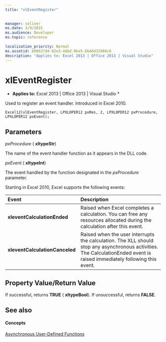 ```yaml
---
title: "xlEventRegister"
 
 
manager: soliver
ms.date: 3/9/2015
ms.audience: Developer
ms.topic: reference
 
localization_priority: Normal
ms.assetid: b98637d4-02e3-4dbd-8be5-6b46d32980c6
description: "Applies to: Excel 2013 | Office 2013 | Visual Studio"
---
```


# xlEventRegister

 * **Applies to:** Excel 2013 | Office 2013 | Visual Studio * 
  
Used to register an event handler. Introduced in Excel 2010.
  
```VB.net
Excel12(xlEventRegister, LPXLOPER12 pxRes, 2, LPXLOPER12 pxProcedure, LPXLOPER12 pxEvent);
```

## Parameters

 _pxProcedure_ ( **xltypeStr**)
  
The name of the event handler function as it appears in the DLL code.
  
 _pxEvent_ ( **xltypeInt**)
  
The event handled by the function designated in the  _pxProcedure_ parameter. 
  
Starting in Excel 2010, Excel supports the following events:
  
|**Event**|**Description**|
|:-----|:-----|
|**xleventCalculationEnded** <br/> |Raised when Excel completes a calculation. You can free any resources allocated during the calculation after this event.  <br/> |
|**xleventCalculationCanceled** <br/> |Raised when the user interrupts the calculation. The XLL should stop any asynchronous activities. The CalculationEnded event is raised immediately following this event.  <br/> |
   
## Property Value/Return Value

If successful, returns **TRUE** ( **xltypeBool**). If unsuccessful, returns **FALSE**.
  
## See also

#### Concepts

[Asynchronous User-Defined Functions](asynchronous-user-defined-functions.md)


